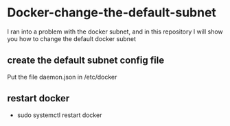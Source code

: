 # Docker-change-the-default-subnet
I ran into a problem with the docker subnet, and in this repository I will show you how to change the default docker subnet

## create the default subnet config file
Put the file daemon.json in /etc/docker

## restart docker
 - sudo systemctl restart docker
